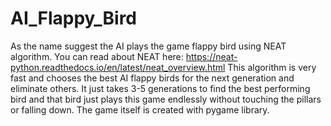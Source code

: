 # AI_Flappy_Bird
As the name suggest the AI plays the game flappy bird using NEAT algorithm. You can read about NEAT here: https://neat-python.readthedocs.io/en/latest/neat_overview.html
This algorithm is very fast and chooses the best AI flappy birds for the next generation and eliminate others. It just takes 3-5 generations to find the best performing bird and that bird just plays this game endlessly without touching the pillars or falling down. The game itself is created with pygame library.

